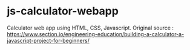# js-calculator-webapp
Calculator web app using HTML, CSS, Javascript. 
Original source : https://www.section.io/engineering-education/building-a-calculator-a-javascript-project-for-beginners/
